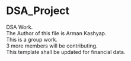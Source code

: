# DSA_Project
DSA Work.
<br>
The Author of this file is Arman Kashyap.
<br>
This is a group work.<br>
3 more members will be contributing.
<br>
This template shall be updated for financial data.